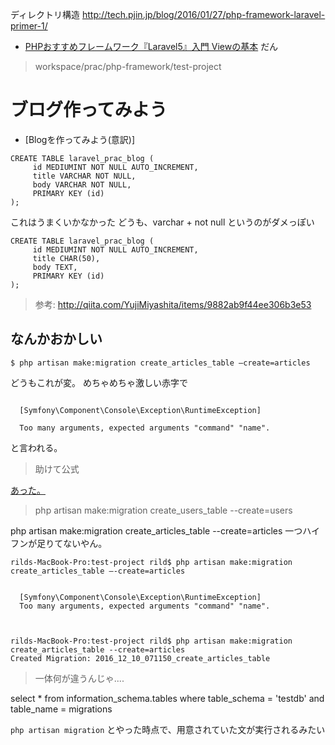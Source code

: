 ディレクトリ構造
http://tech.pjin.jp/blog/2016/01/27/php-framework-laravel-primer-1/

- [PHPおすすめフレームワーク『Laravel5』入門 Viewの基本](http://tech.pjin.jp/blog/2016/01/28/php-framework-laravel-primer-2/)
だん

> workspace/prac/php-framework/test-project

# ブログ作ってみよう
- [Blogを作ってみよう(意訳)]

```
CREATE TABLE laravel_prac_blog (
     id MEDIUMINT NOT NULL AUTO_INCREMENT,
     title VARCHAR NOT NULL,
     body VARCHAR NOT NULL,
     PRIMARY KEY (id)
);
```
これはうまくいかなかった
どうも、varchar + not null というのがダメっぽい
```
CREATE TABLE laravel_prac_blog (
     id MEDIUMINT NOT NULL AUTO_INCREMENT,
     title CHAR(50),
     body TEXT,
     PRIMARY KEY (id)
);
```
> 参考: http://qiita.com/YujiMiyashita/items/9882ab9f44ee306b3e53

## なんかおかしい
```
$ php artisan make:migration create_articles_table –create=articles
```
どうもこれが変。
めちゃめちゃ激しい赤字で
```

  [Symfony\Component\Console\Exception\RuntimeException]

  Too many arguments, expected arguments "command" "name".
```

と言われる。

> 助けて公式

[あった。](https://readouble.com/laravel/5.3/ja/migrations.html)

> php artisan make:migration create_users_table --create=users

php artisan make:migration create_articles_table --create=articles
一つハイフンが足りてないやん。

```
rilds-MacBook-Pro:test-project rild$ php artisan make:migration create_articles_table –-create=articles


  [Symfony\Component\Console\Exception\RuntimeException]
  Too many arguments, expected arguments "command" "name".



rilds-MacBook-Pro:test-project rild$ php artisan make:migration create_articles_table --create=articles
Created Migration: 2016_12_10_071150_create_articles_table
```
> 一体何が違うんじゃ....

select * from information_schema.tables where table_schema = 'testdb' and table_name = migrations

`php artisan migration` とやった時点で、用意されていた文が実行されるみたい
